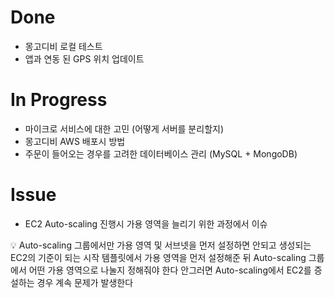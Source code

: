 # Done

- 몽고디비 로컬 테스트
- 앱과 연동 된 GPS 위치 업데이트

# In Progress

- 마이크로 서비스에 대한 고민 (어떻게 서버를 분리할지)
- 몽고디비 AWS 배포시 방법
- 주문이 들어오는 경우를 고려한 데이터베이스 관리 (MySQL + MongoDB)

# Issue

- EC2 Auto-scaling 진행시 가용 영역을 늘리기 위한 과정에서 이슈

<aside>
💡 Auto-scaling 그룹에서만 가용 영역 및 서브넷을 먼저 설정하면 안되고
생성되는 EC2의 기준이 되는 시작 템플릿에서 가용 영역을 먼저 설정해준 뒤
Auto-scaling 그룹에서 어떤 가용 영역으로 나눌지 정해줘야 한다
안그러면 Auto-scaling에서 EC2를 증설하는 경우 계속 문제가 발생한다
</aside>